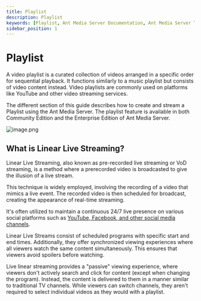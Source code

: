 ```yaml
---
title: Playlist
description: Playlist
keywords: [Playlist, Ant Media Server Documentation, Ant Media Server Tutorials]
sidebar_position: 1
---
```


# Playlist
A video playlist is a curated collection of videos arranged in a specific order for sequential playback. It functions similarly to a music playlist but consists of video content instead. Video playlists are commonly used on platforms like YouTube and other video streaming services.

The different section of this guide describes how to create and stream a Playlist using the Ant Media Server. The playlist feature is available in both Community Edition and the Enterprise Edition of Ant Media Server.

![image.png](@site/static/img/image(2).png)

## What is Linear Live Streaming?

Linear Live Streaming, also known as pre-recorded live streaming or VoD streaming, is a method where a prerecorded video is broadcasted to give the illusion of a live stream.

This technique is widely employed, involving the recording of a video that mimics a live event. The recorded video is then scheduled for broadcast, creating the appearance of real-time streaming.

It's often utilized to maintain a continuous 24/7 live presence on various social platforms such as [YouTube, Facebook, and other social media channels](https://antmedia.io/docs/guides/publish-live-stream/simulcasting/).

Linear Live Streams consist of scheduled programs with specific start and end times. Additionally, they offer synchronized viewing experiences where all viewers watch the same content simultaneously. This ensures that viewers avoid spoilers before watching.

Live linear streaming provides a "passive" viewing experience, where viewers don't actively search and click for content (except when changing the program). Instead, the content is delivered to them in a manner similar to traditional TV channels. While viewers can switch channels, they aren't required to select individual videos as they would with a playlist.